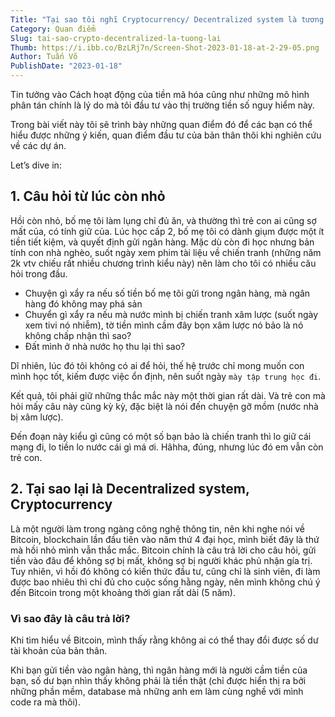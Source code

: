 ```yaml
---
Title: "Tại sao tôi nghĩ Cryptocurrency/ Decentralized system là tương lai"
Category: Quan điểm
Slug: tai-sao-crypto-decentralized-la-tuong-lai
Thumb: https://i.ibb.co/BzLRj7n/Screen-Shot-2023-01-18-at-2-29-05.png
Author: Tuấn Võ
PublishDate: "2023-01-18"
---
```


Tin tưởng vào Cách hoạt động của tiền mã hóa cũng như những mô hình phân tán chính là lý do mà tôi đầu tư vào thị trường tiền số nguy hiểm này.

Trong bài viết này tôi sẽ trình bày những quan điểm đó để các bạn có thể hiểu được những ý kiến, quan điểm đầu tư của bản thân thôi khi nghiên cứu về các dự án.

Let’s dive in:

## 1. Câu hỏi từ lúc còn nhỏ

Hồi còn nhỏ, bố mẹ tôi làm lụng chỉ đủ ăn, và thường thì trẻ con ai cũng sợ mất của, có tính giữ của. Lúc học cấp 2, bố mẹ tôi có dành giụm được một ít tiền tiết kiệm, và quyết định gửi ngân hàng. Mặc dù còn đi học nhưng bản tính con nhà nghèo, suốt ngày xem phim tài liệu về chiến tranh (những năm 2k vtv chiếu rất nhiều chương trình kiểu này) nên làm cho tôi có nhiều câu hỏi trong đầu.

- Chuyện gì xẩy ra nếu số tiền bố mẹ tôi gửi trong ngân hàng, mà ngân hàng đó không may phá sản
- Chuyển gì xẩy ra nếu mà nước mình bị chiến tranh xâm lược (suốt ngày xem tivi nó nhiễm), tờ tiền mình cầm đây bọn xâm lược nó bảo là nó không chấp nhận thì sao?
- Đất mình ở nhà nước họ thu lại thì sao?

Dĩ nhiên, lúc đó tôi không có ai để hỏi, thế hệ trước chỉ mong muốn con mình học tốt, kiếm được việc ổn định, nên suốt ngày `mày tập trung học đi`.

Kết quả, tôi phải giữ những thắc mắc này một thời gian rất dài. Và trẻ con mà hỏi mấy câu này cũng kỳ kỳ, đặc biệt là nói đến chuyện gỡ mồm (nước nhà bị xâm lược).

Đến đoạn này kiểu gì cũng có một số bạn bảo là chiến tranh thì lo giữ cái mạng đi, lo tiền lo nước cái gì má ơi. Hâhha, đúng, nhưng lúc đó em vẫn còn trẻ con.

## 2. Tại sao lại là Decentralized system, Cryptocurrency

Là một người làm trong ngàng công nghệ thông tin, nên khi nghe nói về Bitcoin, blockchain lần đầu tiên vào năm thứ 4 đại học, mình biết đây là thứ mà hồi nhỏ mình vẫn thắc mắc. Bitcoin chính là câu trả lời cho câu hỏi, gửi tiền vào đâu để không sợ bị mất, không sợ bị người khác phủ nhận gía trị. Tuy nhiên, vì hồi đó không có kiến thức đầu tư, cũng chỉ là sinh viên, đi làm được bao nhiêu thì chỉ đủ cho cuộc sống hằng ngày, nên mình không chú ý đến Bitcoin trong một khoảng thời gian rất dài (5 năm).

### Vì sao đây là câu trả lời?

Khi tìm hiểu về Bitcoin, mình thấy rằng không ai có thể thay đổi được số dư tài khoản của bản thân.

Khi bạn gửi tiền vào ngân hàng, thì ngân hàng mới là người cầm tiền của bạn, số dư bạn nhìn thấy không phải là tiền thật (chỉ được hiển thị ra bởi những phần mềm, database mà những anh em làm cùng nghề với mình code ra mà thôi).
